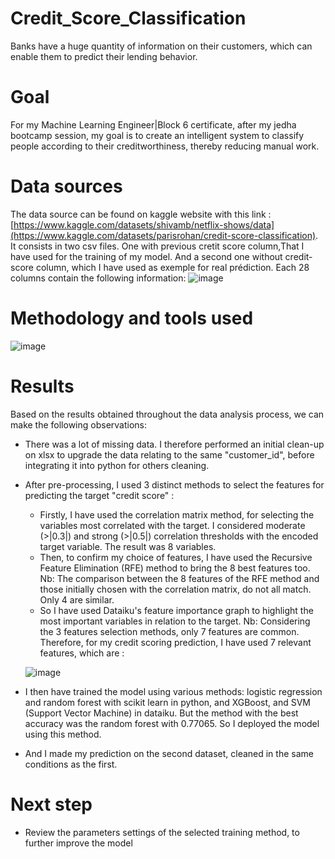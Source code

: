 # Credit_Score_Classification
Banks have a huge quantity of information on their customers, which can enable them to predict their lending behavior. 

# Goal
For my Machine Learning Engineer|Block 6 certificate, after my jedha bootcamp session, my goal is to create an intelligent system to classify people according to their creditworthiness, thereby reducing manual work.

# Data sources
The data source can be found on kaggle website with this link : [https://www.kaggle.com/datasets/shivamb/netflix-shows/data](https://www.kaggle.com/datasets/parisrohan/credit-score-classification). 
It consists in two csv files. One with previous cretit score column,That I have used for the training of my model. And a second one without credit-score column, which I have used as exemple for real prédiction.
Each 28 columns contain the following information: 
![image](https://github.com/MichAdeola/Credit_Score_Classification/assets/105505715/f80f10bb-adcb-4ce8-a0c3-bff710d99450)

# Methodology and tools used
![image](https://github.com/MichAdeola/Credit_Score_Classification/assets/105505715/656f5668-396c-4425-8070-625f2d579fed)

# Results
Based on the results obtained throughout the data analysis process, we can make the following observations:

- There was a lot of missing data. I therefore performed an initial clean-up on xlsx to upgrade the data relating to the same "customer_id", before integrating it into python for others cleaning. 
- After pre-processing, I used 3 distinct methods to select the features for predicting the target "credit score" : 
  - Firstly, I have used the correlation matrix method, for selecting the variables most correlated with the target.  I considered moderate (>|0.3|) and strong (>|0.5|) correlation thresholds with the encoded target variable. The result was 8 variables.
  - Then, to confirm my choice of features, I have used the Recursive Feature Elimination (RFE) method to bring the 8 best features too.
  Nb: The comparison between the 8 features of the RFE method and those initially chosen with the correlation matrix, do not all match. Only 4 are similar. 
  - So I have used Dataiku's feature importance graph to highlight the most important variables in relation to the target. 
  Nb: Considering the 3 features selection methods, only 7 features are common. Therefore, for my credit scoring prediction, I have used 7 relevant features, which are :

  ![image](https://github.com/MichAdeola/Credit_Score_Classification/assets/105505715/9ff9692d-e1a7-4251-9ec7-7845243f913d)

- I then have trained the model using various methods:  logistic regression and random forest with scikit learn in python, and XGBoost, and SVM (Support Vector Machine) in dataiku. But the method with the best accuracy was the random forest with 0.77065. So I deployed the model using this method.
- And I made my prediction on the second dataset, cleaned in the same conditions as the first.

# Next step
- Review the parameters settings of the selected training method, to further improve the model
